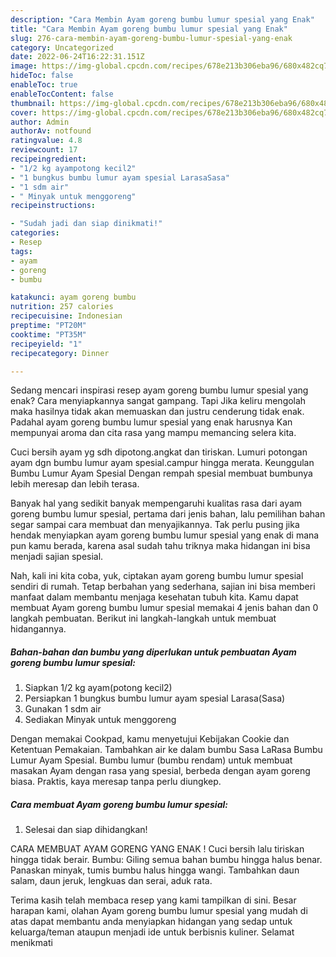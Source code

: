 ```yaml
---
description: "Cara Membin Ayam goreng bumbu lumur spesial yang Enak"
title: "Cara Membin Ayam goreng bumbu lumur spesial yang Enak"
slug: 276-cara-membin-ayam-goreng-bumbu-lumur-spesial-yang-enak
category: Uncategorized
date: 2022-06-24T16:22:31.151Z
image: https://img-global.cpcdn.com/recipes/678e213b306eba96/680x482cq70/ayam-goreng-bumbu-lumur-spesial-foto-resep-utama.jpg
hideToc: false
enableToc: true
enableTocContent: false
thumbnail: https://img-global.cpcdn.com/recipes/678e213b306eba96/680x482cq70/ayam-goreng-bumbu-lumur-spesial-foto-resep-utama.jpg
cover: https://img-global.cpcdn.com/recipes/678e213b306eba96/680x482cq70/ayam-goreng-bumbu-lumur-spesial-foto-resep-utama.jpg
author: Admin
authorAv: notfound
ratingvalue: 4.8
reviewcount: 17
recipeingredient:
- "1/2 kg ayampotong kecil2"
- "1 bungkus bumbu lumur ayam spesial LarasaSasa"
- "1 sdm air"
- " Minyak untuk menggoreng"
recipeinstructions:

- "Sudah jadi dan siap dinikmati!"
categories:
- Resep
tags:
- ayam
- goreng
- bumbu

katakunci: ayam goreng bumbu 
nutrition: 257 calories
recipecuisine: Indonesian
preptime: "PT20M"
cooktime: "PT35M"
recipeyield: "1"
recipecategory: Dinner

---
```



Sedang mencari inspirasi resep ayam goreng bumbu lumur spesial yang enak? Cara menyiapkannya sangat gampang. Tapi Jika keliru mengolah maka hasilnya tidak akan memuaskan dan justru cenderung tidak enak. Padahal ayam goreng bumbu lumur spesial yang enak harusnya Kan mempunyai aroma dan cita rasa yang mampu memancing selera kita.


Cuci bersih ayam yg sdh dipotong.angkat dan tiriskan. Lumuri potongan ayam dgn bumbu lumur ayam spesial.campur hingga merata. Keunggulan Bumbu Lumur Ayam Spesial Dengan rempah spesial membuat bumbunya lebih meresap dan lebih terasa.

Banyak hal yang sedikit banyak mempengaruhi kualitas rasa dari ayam goreng bumbu lumur spesial, pertama dari jenis bahan, lalu pemilihan bahan segar sampai cara membuat dan menyajikannya. Tak perlu pusing jika hendak menyiapkan ayam goreng bumbu lumur spesial yang enak di mana pun kamu berada, karena asal sudah tahu triknya maka hidangan ini bisa menjadi sajian spesial.


Nah, kali ini kita coba, yuk, ciptakan ayam goreng bumbu lumur spesial sendiri di rumah. Tetap berbahan yang sederhana, sajian ini bisa memberi manfaat dalam membantu menjaga kesehatan tubuh kita. Kamu dapat membuat Ayam goreng bumbu lumur spesial memakai 4 jenis bahan dan 0 langkah pembuatan. Berikut ini langkah-langkah untuk membuat hidangannya.

<!--inarticleads1-->

##### Bahan-bahan dan bumbu yang diperlukan untuk pembuatan Ayam goreng bumbu lumur spesial:

1. Siapkan 1/2 kg ayam(potong kecil2)
1. Persiapkan 1 bungkus bumbu lumur ayam spesial Larasa(Sasa)
1. Gunakan 1 sdm air
1. Sediakan  Minyak untuk menggoreng


Dengan memakai Cookpad, kamu menyetujui Kebijakan Cookie dan Ketentuan Pemakaian. Tambahkan air ke dalam bumbu Sasa LaRasa Bumbu Lumur Ayam Spesial. Bumbu lumur (bumbu rendam) untuk membuat masakan Ayam dengan rasa yang spesial, berbeda dengan ayam goreng biasa. Praktis, kaya meresap tanpa perlu diungkep. 

<!--inarticleads2-->

##### Cara membuat Ayam goreng bumbu lumur spesial:


1. Selesai dan siap dihidangkan!

CARA MEMBUAT AYAM GORENG YANG ENAK ! Cuci bersih lalu tiriskan hingga tidak berair. Bumbu: Giling semua bahan bumbu hingga halus benar. Panaskan minyak, tumis bumbu halus hingga wangi. Tambahkan daun salam, daun jeruk, lengkuas dan serai, aduk rata. 

Terima kasih telah membaca resep yang kami tampilkan di sini. Besar harapan kami, olahan Ayam goreng bumbu lumur spesial yang mudah di atas dapat membantu anda menyiapkan hidangan yang sedap untuk keluarga/teman ataupun menjadi ide untuk berbisnis kuliner. Selamat menikmati
